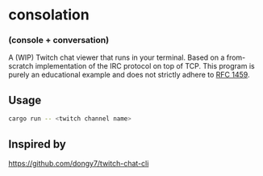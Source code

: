# consolation

### (console + conversation)

A (WIP) Twitch chat viewer that runs in your terminal. Based on a from-scratch
implementation of the IRC protocol on top of TCP. This program is purely an
educational example and does not strictly adhere to [RFC 1459](https://datatracker.ietf.org/doc/html/rfc1459).

## Usage

```sh
cargo run -- <twitch channel name>
```

## Inspired by

https://github.com/dongy7/twitch-chat-cli
